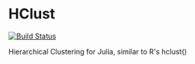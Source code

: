 # HClust

[![Build Status](https://travis-ci.org/davidavdav/HClust.jl.png)](https://travis-ci.org/davidavdav/HClust.jl)

Hierarchical Clustering for Julia, similar to R's hclust()
